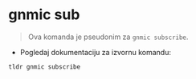 # gnmic sub

> Ova komanda je pseudonim za `gnmic subscribe`.

- Pogledaj dokumentaciju za izvornu komandu:

`tldr gnmic subscribe`
